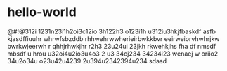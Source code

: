 # hello-world
@#!@312i 1231n23i1h2oi3c12io 3h122h3 o123i1h u312iu3hkjfbaskdf asfb kjasdffiuuhr whrwfsbzddb  rhhwehrwwherieirbwkkbvr
eeirweiorvhwhrjkw bwrkwjeerwh r qhhjrhwkjhr r2h3 23u24ui 23jkh rkwehkjhs fha  df nmsdf mbsdf u hrou u32oi4u2io3u4o3 2 u3
34oj234
34234i23 wenaej w oriio2 34u2o34u o23u42u4239 2u394u2342394u234
sdasd
